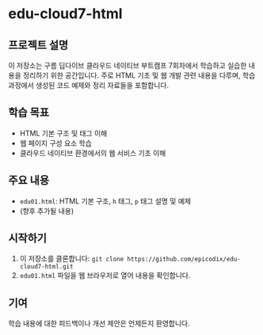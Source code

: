 # edu-cloud7-html

## 프로젝트 설명
이 저장소는 구름 딥다이브 클라우드 네이티브 부트캠프 7회차에서 학습하고 실습한 내용을 정리하기 위한 공간입니다.
주로 HTML 기초 및 웹 개발 관련 내용을 다루며, 학습 과정에서 생성된 코드 예제와 정리 자료들을 포함합니다.

## 학습 목표
*   HTML 기본 구조 및 태그 이해
*   웹 페이지 구성 요소 학습
*   클라우드 네이티브 환경에서의 웹 서비스 기초 이해

## 주요 내용
*   `edu01.html`: HTML 기본 구조, `h` 태그, `p` 태그 설명 및 예제
*   (향후 추가될 내용)

## 시작하기
1.  이 저장소를 클론합니다: `git clone https://github.com/epicodix/edu-cloud7-html.git`
2.  `edu01.html` 파일을 웹 브라우저로 열어 내용을 확인합니다.

## 기여
학습 내용에 대한 피드백이나 개선 제안은 언제든지 환영합니다.
